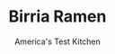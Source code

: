 ---
layout: ../../layouts/MarkdownPostLayout.astro
title: Birria Ramen
author: America's Test Kitchen
pubDate: 2023-03-15
description: "A Tucson original with his own spin."
image_url: https://res.cloudinary.com/hksqkdlah/image/upload/ar_1:1,c_fill,dpr_2.0,f_auto,fl_lossy.progressive.strip_profile,g_faces:auto,q_auto:low,w_344/SFS_BirriaRamen-80_f4obgy
tags: ["Main Courses","Pasta","Beef","Soups"]
calories: 7657
protein: 20
carbohydrates: 8
fats: 22
fiber: 2
ingredients: ["3 cups birria broth from, recipe","½ cup birria meat from, recipe","2 (3-ounce) packages, instant ramen noodles, seasoning packets reserved for another use","½ cup chopped, cabbage, cut into ¼-inch pieces","½ cup, coarsely chopped fresh cilantro","2 , scallions, sliced thin","1 , jalapeno chile, sliced into thin rings"]
serves: 24
time: "25 minutes"
instructions: ["Heat birria broth in medium saucepan over medium-high heat until just simmering. Cover and keep warm over low heat. Heat birria meat in skillet or microwave, stirring occasionally, until hot, about 5 minutes.","Meanwhile, cook ramen noodles according to package instructions (without seasoning packets). Drain noodles and divide between 2 deep serving bowls. Top with broth, meat, cabbage, cilantro, scallions, and jalapeno. Serve."]
nutrition: ["354 mg Potassium, K","304 mg Phosphorus, P","223 mg Calcium, Ca","2 mg Iron, Fe","35 mg Magnesium, Mg","486 mg Sodium, Na","5 mg Zinc, Zn","22 g Total lipid (fat)","3 mg Niacin","9 g Fatty acids, total monounsaturated","1 g Fatty acids, total polyunsaturated","2 mg Vitamin C, total ascorbic acid","73 mg Cholesterol","10 g Fatty acids, total saturated","2 g Fiber, total dietary","10 µg Folate, food","1 g Sugars, total","7 µg Vitamin K (phylloquinone)","154 g Water","10 g Carbohydrate, by difference","10 µg Folate, DFE","20 g Protein","2 µg Vitamin B-12","106 µg Vitamin A, RAE","8 g Carbohydrates (net)","319 kcal Energy","7657 calories"]
notes: "This version of birria ramen was inspired by the one served at Rollies Mexican Patio in Tucson, Arizona. You can modify the toppings to suit your taste. This recipe can easily be doubled."
---